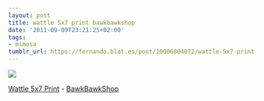 ```yaml
---
layout: post
title: wattle 5x7 print bawkbawkshop
date: '2011-09-09T23:21:25+02:00'
tags:
- mimosa
tumblr_url: https://fernando.blat.es/post/10006804072/wattle-5x7-print-bawkbawkshop
---
```

 ![](/tumblr_files/tumblr_lr9xzpzZKv1qz4y16o1_640.jpg)  

[Wattle 5x7 Print](http://www.etsy.com/listing/63378495/wattle-5x7-print%20%20)&nbsp;- [BawkBawkShop](http://www.etsy.com/shop/bawkbawk?ref=top_trail)
